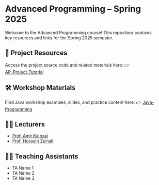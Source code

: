# Advanced Programming – Spring 2025

Welcome to the Advanced Programming course! This repository contains key resources and links for the Spring 2025 semester.

## 🔗 Project Resources

Access the project source code and related materials here:
👉 [AP\_Project\_Tutorial](https://github.com/MahdiHaeri/AP_Project_Tutorial)

## 🛠 Workshop Materials

Find Java workshop examples, slides, and practice content here:
👉 [Java-Programming](https://github.com/AUT-Programming/Java-Programming)

## 👨‍🏫 Lecturers

* [Prof. Amir Kalbasi](https://www.linkedin.com/in/amir-kalbasi-2235a271)
* [Prof. Hossein Zeinali](https://www.linkedin.com/in/hossein-zeinali-2342aa78)

## 👨‍💻 Teaching Assistants

* TA Name 1
* TA Name 2
* TA Name 3

<!-- Add more as needed -->
